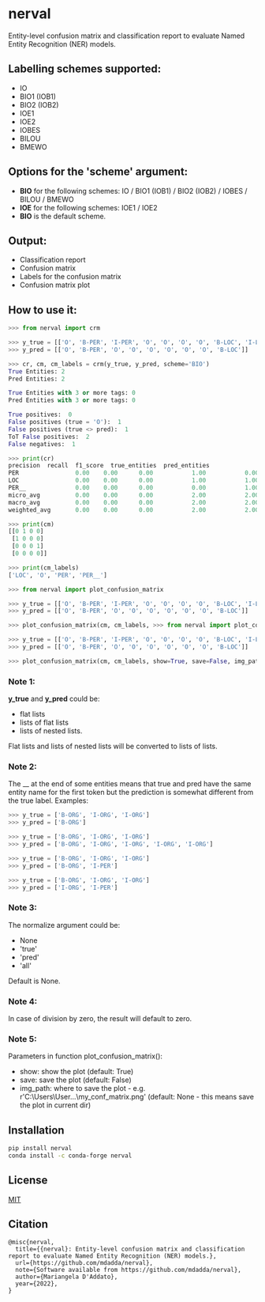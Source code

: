 # nerval
Entity-level confusion matrix and classification report to evaluate Named Entity Recognition (NER) models.


## Labelling schemes supported:
- IO
- BIO1 (IOB1)
- BIO2 (IOB2)
- IOE1
- IOE2
- IOBES
- BILOU
- BMEWO


## Options for the 'scheme' argument:
- **BIO** for the following schemes: IO / BIO1 (IOB1) / BIO2 (IOB2) / IOBES / BILOU / BMEWO
- **IOE** for the following schemes: IOE1 / IOE2
- **BIO** is the default scheme.


## Output:
- Classification report
- Confusion matrix
- Labels for the confusion matrix
- Confusion matrix plot


## How to use it:

```python
>>> from nerval import crm

>>> y_true = [['O', 'B-PER', 'I-PER', 'O', 'O', 'O', 'O', 'B-LOC', 'I-LOC']]
>>> y_pred = [['O', 'B-PER', 'O', 'O', 'O', 'O', 'O', 'O', 'B-LOC']]

>>> cr, cm, cm_labels = crm(y_true, y_pred, scheme='BIO')
True Entities: 2
Pred Entities: 2

True Entities with 3 or more tags: 0
Pred Entities with 3 or more tags: 0

True positives:  0
False positives (true = 'O'):  1
False positives (true <> pred):  1
ToT False positives:  2
False negatives:  1

>>> print(cr)
precision  recall  f1_score  true_entities  pred_entities
PER                0.00    0.00      0.00           1.00           0.00
LOC                0.00    0.00      0.00           1.00           1.00
PER__              0.00    0.00      0.00           0.00           1.00
micro_avg          0.00    0.00      0.00           2.00           2.00
macro_avg          0.00    0.00      0.00           2.00           2.00
weighted_avg       0.00    0.00      0.00           2.00           2.00

>>> print(cm)
[[0 1 0 0]
 [1 0 0 0]
 [0 0 0 1]
 [0 0 0 0]]

>>> print(cm_labels)
['LOC', 'O', 'PER', 'PER__']
```

```python
>>> from nerval import plot_confusion_matrix

>>> y_true = [['O', 'B-PER', 'I-PER', 'O', 'O', 'O', 'O', 'B-LOC', 'I-LOC']]
>>> y_pred = [['O', 'B-PER', 'O', 'O', 'O', 'O', 'O', 'O', 'B-LOC']]

>>> plot_confusion_matrix(cm, cm_labels, >>> from nerval import plot_confusion_matrix

>>> y_true = [['O', 'B-PER', 'I-PER', 'O', 'O', 'O', 'O', 'B-LOC', 'I-LOC']]
>>> y_pred = [['O', 'B-PER', 'O', 'O', 'O', 'O', 'O', 'O', 'B-LOC']]

>>> plot_confusion_matrix(cm, cm_labels, show=True, save=False, img_path=None, normalize=None, decimal_places=2, figsize=(15,15), SMALL_SIZE=8, MEDIUM_SIZE=12, BIGGER_SIZE=14, cmap='OrRd', xticks_rotation='vertical', title='Confusion Matrix')
```

### Note 1:
**y_true** and **y_pred** could be:
- flat lists
- lists of flat lists
- lists of nested lists.

Flat lists and lists of nested lists will be converted to lists of lists.


### Note 2:
The __ at the end of some entities means that true and pred have the same entity name for the first token but the prediction is somewhat different from the true label.
Examples:
```python
>>> y_true = ['B-ORG', 'I-ORG', 'I-ORG']
>>> y_pred = ['B-ORG']

>>> y_true = ['B-ORG', 'I-ORG', 'I-ORG']
>>> y_pred = ['B-ORG', 'I-ORG', 'I-ORG', 'I-ORG', 'I-ORG']

>>> y_true = ['B-ORG', 'I-ORG', 'I-ORG']
>>> y_pred = ['B-ORG', 'I-PER']

>>> y_true = ['B-ORG', 'I-ORG', 'I-ORG']
>>> y_pred = ['I-ORG', 'I-PER']
```

### Note 3:
The normalize argument could be:
- None
- 'true'
- 'pred'
- 'all'

Default is None.


### Note 4:
In case of division by zero, the result will default to zero.

### Note 5:
Parameters in function plot_confusion_matrix():
- show: show the plot (default: True)
- save: save the plot (default: False) 
- img_path: where to save the plot - e.g. r'C:\Users\User\...\my_conf_matrix.png' (default: None - this means save the plot in current dir)


## Installation
```bash
pip install nerval
conda install -c conda-forge nerval
```


## License
[MIT](https://github.com/mdadda/nerval/blob/main/LICENCE.txt)


## Citation
```text
@misc{nerval,
  title={{nerval}: Entity-level confusion matrix and classification report to evaluate Named Entity Recognition (NER) models.},
  url={https://github.com/mdadda/nerval},
  note={Software available from https://github.com/mdadda/nerval},
  author={Mariangela D'Addato},
  year={2022},
}
```
